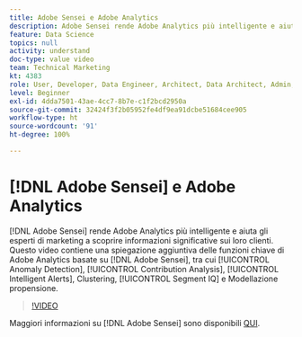 ```yaml
---
title: Adobe Sensei e Adobe Analytics
description: Adobe Sensei rende Adobe Analytics più intelligente e aiuta gli esperti di marketing a scoprire informazioni significative sui loro clienti. Questo video contiene una spiegazione aggiuntiva delle funzioni chiave di Adobe Analytics basate su Adobe Sensei, tra cui Rilevamento anomalie, Analisi contributi, Avvisi intelligenti, Clustering, Segment IQ e Modellazione propensione.
feature: Data Science
topics: null
activity: understand
doc-type: value video
team: Technical Marketing
kt: 4383
role: User, Developer, Data Engineer, Architect, Data Architect, Admin, Leader
level: Beginner
exl-id: 4dda7501-43ae-4cc7-8b7e-c1f2bcd2950a
source-git-commit: 32424f3f2b05952fe4df9ea91dcbe51684cee905
workflow-type: ht
source-wordcount: '91'
ht-degree: 100%

---
```


# [!DNL Adobe Sensei] e Adobe Analytics

[!DNL Adobe Sensei] rende Adobe Analytics più intelligente e aiuta gli esperti di marketing a scoprire informazioni significative sui loro clienti. Questo video contiene una spiegazione aggiuntiva delle funzioni chiave di Adobe Analytics basate su [!DNL Adobe Sensei], tra cui [!UICONTROL Anomaly Detection], [!UICONTROL Contribution Analysis], [!UICONTROL Intelligent Alerts], Clustering, [!UICONTROL Segment IQ] e Modellazione propensione.

>[!VIDEO](https://video.tv.adobe.com/v/31500/?quality=12)

Maggiori informazioni su [!DNL Adobe Sensei] sono disponibili [QUI](https://www.adobe.com/it/sensei.html).
